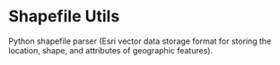 # Shapefile Utils

Python shapefile parser (Esri vector data storage format for storing the location, shape, and attributes of geographic features).
